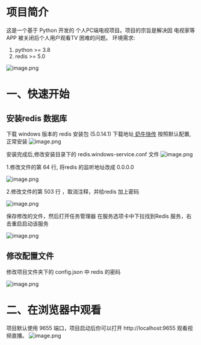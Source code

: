 <!--
 * @Author: SudemQaQ
 * @Date: 2024-03-07 15:34:25
 * @email: mail@szhcloud.cn
 * @Blog: https://blog.szhcloud.cn
 * @github: https://github.com/sang8052
 * @LastEditors: SudemQaQ
 * @LastEditTime: 2024-03-07 15:47:24
 * @Description: 
-->
# 项目简介
这是一个基于 Python 开发的 个人PC端电视项目。项目的宗旨是解决因 电视家等APP 被关闭后个人用户观看TV 困难的问题。
环境需求:

1. python >= 3.8
2. redis  >= 5.0 

![image.png](https://cdn.nlark.com/yuque/0/2024/png/2484069/1709796812720-6ba12a6e-de31-4507-a050-3c4929a3c35b.png#averageHue=%23272727&clientId=ua7cee7c3-81fa-4&from=paste&height=491&id=uf1268078&originHeight=491&originWidth=970&originalType=binary&ratio=1&rotation=0&showTitle=false&size=75096&status=done&style=none&taskId=uefd62279-557e-4142-8f26-aa1ef75639c&title=&width=970)
# 一、快速开始
## 安装redis 数据库
下载 windows 版本的 redis 安装包 (5.0.14.1)
下载地址[ 奶牛快传](https://cowtransfer.com/s/14328537805f46)
按照默认配置,正常安装
![image.png](https://cdn.nlark.com/yuque/0/2024/png/2484069/1709792159103-f8154e31-81eb-43e1-b300-78f97f72364d.png#averageHue=%23eeeceb&clientId=u19b91260-0f48-4&from=paste&height=389&id=uec48f2e1&originHeight=389&originWidth=499&originalType=binary&ratio=1&rotation=0&showTitle=false&size=31460&status=done&style=none&taskId=u72475ab3-b785-4536-8e2c-4d7096864e3&title=&width=499)

安装完成后,修改安装目录下的 redis.windows-service.conf 文件
![image.png](https://cdn.nlark.com/yuque/0/2024/png/2484069/1709792564955-e1c2fcc9-56ce-415d-ae95-f01d6ba2a873.png#averageHue=%23f8f7f5&clientId=u19b91260-0f48-4&from=paste&height=377&id=ua78bfe15&originHeight=377&originWidth=676&originalType=binary&ratio=1&rotation=0&showTitle=false&size=41962&status=done&style=none&taskId=uafc710be-71b7-4879-89a3-e862c414363&title=&width=676)

1.修改文件的第 64 行, 将redis 的监听地址改成 0.0.0.0 

![image.png](https://cdn.nlark.com/yuque/0/2024/png/2484069/1709792552422-c1a55177-06ef-4234-aa87-85e022fa19f6.png#averageHue=%23f3eeec&clientId=u19b91260-0f48-4&from=paste&height=239&id=ucbf7bbf7&originHeight=239&originWidth=396&originalType=binary&ratio=1&rotation=0&showTitle=false&size=14727&status=done&style=none&taskId=ua990e10f-123f-4dac-b99b-61fe32225fe&title=&width=396)

2.修改文件的第 503 行 ，取消注释，并给redis 加上密码 

![image.png](https://cdn.nlark.com/yuque/0/2024/png/2484069/1709792482965-3446e2ae-d660-44ed-93a3-ed4ca4d30f49.png#averageHue=%23f3efed&clientId=u19b91260-0f48-4&from=paste&height=280&id=ue4f2fd5f&originHeight=280&originWidth=663&originalType=binary&ratio=1&rotation=0&showTitle=false&size=29980&status=done&style=none&taskId=u7c07a332-a41a-48c5-a6ff-39c03829376&title=&width=663)

保存修改的文件，然后打开任务管理器
在服务选项卡中下拉找到Redis 服务，右击重启启动该服务

![image.png](https://cdn.nlark.com/yuque/0/2024/png/2484069/1709792638781-19a1f244-857e-4045-a4e1-36e69294adba.png#averageHue=%23f5f1ef&clientId=u19b91260-0f48-4&from=paste&height=604&id=u57bd8e9a&originHeight=604&originWidth=683&originalType=binary&ratio=1&rotation=0&showTitle=false&size=82309&status=done&style=none&taskId=u3adf36d9-e5e5-49f1-9037-00b2e2c7944&title=&width=683)
## 修改配置文件 
修改项目文件夹下的 config.json 中 redis 的密码

![image.png](https://cdn.nlark.com/yuque/0/2024/png/2484069/1709793084694-575ed91c-71b3-4b74-96d8-250967a3ee43.png#averageHue=%23f9f7f7&clientId=u19b91260-0f48-4&from=paste&height=352&id=u6edf01d5&originHeight=352&originWidth=653&originalType=binary&ratio=1&rotation=0&showTitle=false&size=24922&status=done&style=none&taskId=u05d357e9-3e52-4425-925c-7c55c4eb849&title=&width=653)


# 二、在浏览器中观看
项目默认使用 9655 端口，项目启动后你可以打开 http://localhost:9655 观看视频直播。
![image.png](https://cdn.nlark.com/yuque/0/2024/png/2484069/1709796791010-41d62709-a47a-4eb6-823d-ea8fb9ac1e26.png#averageHue=%232b2e2d&clientId=ua7cee7c3-81fa-4&from=paste&height=899&id=u92a7e082&originHeight=899&originWidth=1587&originalType=binary&ratio=1&rotation=0&showTitle=false&size=1648344&status=done&style=none&taskId=u47cfdae5-f7d4-4e57-9ad5-fea59f1d86a&title=&width=1587)

